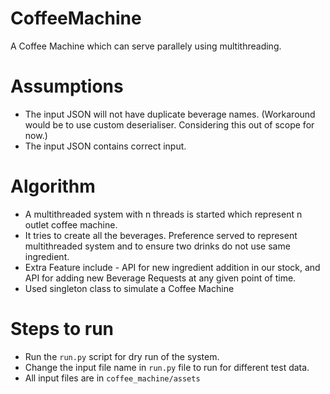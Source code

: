 # CoffeeMachine
A Coffee Machine which can serve parallely using multithreading.

# Assumptions
* The input JSON will not have duplicate beverage names. (Workaround would be to use custom deserialiser. 
    Considering this out of scope for now.)
* The input JSON contains correct input.

# Algorithm
* A multithreaded system with n threads is started which represent n outlet coffee machine.
* It tries to create all the beverages. Preference served to represent multithreaded system and to ensure two drinks do not use same ingredient.
* Extra Feature include - API for new ingredient addition in our stock, and API for adding new Beverage Requests at any given point of time.
* Used singleton class to simulate a Coffee Machine

# Steps to run
* Run the ```run.py``` script for dry run of the system.
* Change the input file name in ```run.py``` file to run for different test data. 
* All input files are in ```coffee_machine/assets```